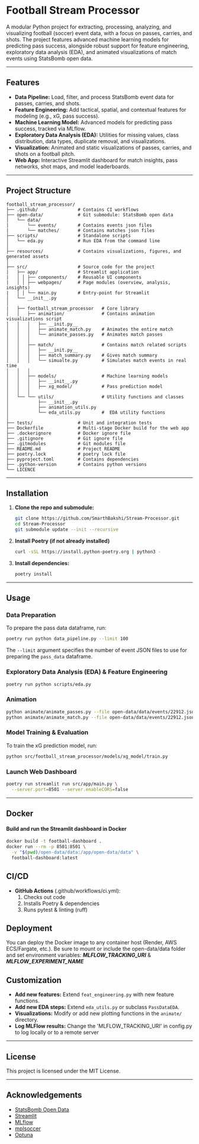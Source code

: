 # Football Stream Processor

A modular Python project for extracting, processing, analyzing, and visualizing football (soccer) event data, with a focus on passes, carries, and shots. The project features advanced machine learning models for predicting pass success, alongside robust support for feature engineering, exploratory data analysis (EDA), and animated visualizations of match events using StatsBomb open data.

---

## Features

- **Data Pipeline:** Load, filter, and process StatsBomb event data for passes, carries, and shots.  
- **Feature Engineering:** Add tactical, spatial, and contextual features for modeling (e.g., xG, pass success).  
- **Machine Learning Model:** Advanced models for predicting pass success, tracked via MLflow.  
- **Exploratory Data Analysis (EDA):** Utilities for missing values, class distribution, data types, duplicate removal, and visualizations.  
- **Visualization:** Animated and static visualizations of passes, carries, and shots on a football pitch.  
- **Web App:** Interactive Streamlit dashboard for match insights, pass networks, shot maps, and model leaderboards.  

---

## Project Structure

```
football_stream_processor/
├── .github/               # Contains CI workflows
├── open-data/             # Git submodule: StatsBomb open data
│   └── data/
|       └── events/        # Contains events json files    
|       └── matches/       # Contains matches json files    
├── scripts/               # Standalone scripts
│   └── eda.py             # Run EDA from the command line
│
├── resources/             # Contains visualizations, figures, and generated assets
│
├── src/                   # Source code for the project
|   ├── app/               # Streamlit application
|   │ │ ├── components/    # Reusable UI components
|   │ │ ├── webpages/      # Page modules (overview, analysis, insights)
|   │ │ └── main.py        # Entry-point for Streamlit
│   └── __init__.py
│   
|   ├── football_stream_processor   # Core library
│   │   ├── animation/              # Contains animation visualizations script
│   │   │   ├── __init.py__
│   │   │   ├── animate_match.py    # Animates the entire match
│   │   │   └── animate_passes.py   # Animates match passes
│   │   │
│   │   ├── match/                  # Contains match related scripts
│   │   │   ├── __init.py__
│   │   │   ├── match_summary.py    # Gives match summary
│   │   │   └── simualte.py         # Simulates match events in real time
│   │   │
│   │   ├── models/                 # Machine learning models
│   │   │   ├── __init__.py  
│   │   │   ├── xg_model/           # Pass prediction model
│   │   │
│   └── └── utils/                  # Utility functions and classes
│           ├── __init__.py
│           ├── animation_utils.py 
│           └── eda_utils.py        #  EDA utility functions
│
├── tests/                 # Unit and integration tests
├── Dockerfile             # Multi-stage Docker build for the web app
├── .dockerignore          # Docker ignore file
├── .gitignore             # Git ignore file
├── .gitmodules            # Git modules file
├── README.md              # Project README
├── poetry.lock            # poetry lock file
├── pyproject.toml         # Contains dependencies
├── .python-version        # Contains python versions
└── LICENCE
```

---

## Installation

1. **Clone the repo and submodule:**

   ```bash
   git clone https://github.com/SmarthBakshi/Stream-Processor.git
   cd Stream-Processor
   git submodule update --init --recursive
   ```

2. **Install Poetry (if not already installed)**

    ```sh
    curl -sSL https://install.python-poetry.org | python3 -
    ```

3. **Install dependencies:**

    ```sh
    poetry install 
    ```

---

## Usage

### Data Preparation

To prepare the pass data dataframe, run:

```bash
poetry run python data_pipeline.py --limit 100
```

The `--limit` argument specifies the number of event JSON files to use for preparing the `pass_data` dataframe.

### Exploratory Data Analysis (EDA) & Feature Engineering

```bash
poetry run python scripts/eda.py
```

### Animation

```bash
python animate/animate_passes.py --file open-data/data/events/22912.json --save
python animate/animate_match.py --file open-data/data/events/22912.json --save
```

### Model Training & Evaluation

To train the xG prediction model, run:

```bash
python src/football_stream_processor/models/xg_model/train.py
```

### Launch Web Dashboard

```bash
poetry run streamlit run src/app/main.py \
  --server.port=8501 --server.enableCORS=false
```

---

## Docker

#### Build and run the Streamlit dashboard in Docker

```bash
docker build -t football-dashboard .
docker run --rm -p 8501:8501 \
  -v "$(pwd)/open-data/data:/app/open-data/data" \
  football-dashboard:latest
```

## CI/CD

- **GitHub Actions** (.github/workflows/ci.yml):
    1. Checks out code
    2. Installs Poetry & dependencies
    3. Runs pytest & linting (ruff)

## Deployment

You can deploy the Docker image to any container host (Render, AWS ECS/Fargate, etc.).
Be sure to mount or include the open-data/data folder and set environment variables:
***MLFLOW_TRACKING_URI*** & ***MLFLOW_EXPERIMENT_NAME***

## Customization

- **Add new features:** Extend `feat_engineering.py` with new feature functions.
- **Add new EDA steps:** Extend `eda_utils.py` or subclass `PassDataEDA`.
- **Visualizations:** Modify or add new plotting functions in the `animate/` directory.
- **Log MLFlow results:** Change the 'MLFLOW_TRACKING_URI' in config.py to log locally or to a remote server

---

## License

This project is licensed under the MIT License.

---

## Acknowledgements

- [StatsBomb Open Data](https://github.com/statsbomb/open-data)
- [Streamlit](https://streamlit.io/)
- [MLflow](https://mlflow.org/)
- [mplsoccer](https://mplsoccer.readthedocs.io/en/latest/)
- [Optuna](https://optuna.org/)
